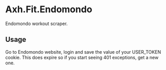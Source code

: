 # Axh.Fit.Endomondo

Endomondo workout scraper.

## Usage

Go to Endomondo website, login and save the value of your USER_TOKEN cookie. This does expire so if you start seeing 401 exceptions, get a new one.